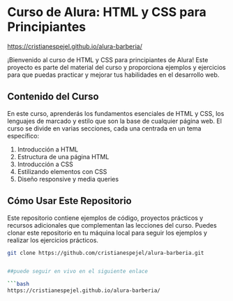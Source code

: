# Curso de Alura: HTML y CSS para Principiantes

https://cristianespejel.github.io/alura-barberia/

¡Bienvenido al curso de HTML y CSS para principiantes de Alura! Este proyecto es parte del material del curso y proporciona ejemplos y ejercicios para que puedas practicar y mejorar tus habilidades en el desarrollo web.

## Contenido del Curso

En este curso, aprenderás los fundamentos esenciales de HTML y CSS, los lenguajes de marcado y estilo que son la base de cualquier página web. El curso se divide en varias secciones, cada una centrada en un tema específico:

1. Introducción a HTML
2. Estructura de una página HTML
3. Introducción a CSS
4. Estilizando elementos con CSS
5. Diseño responsive y media queries

## Cómo Usar Este Repositorio

Este repositorio contiene ejemplos de código, proyectos prácticos y recursos adicionales que complementan las lecciones del curso. Puedes clonar este repositorio en tu máquina local para seguir los ejemplos y realizar los ejercicios prácticos.

```bash
git clone https://github.com/cristianespejel/alura-barberia.git


##puede seguir en vivo en el siguiente enlace

```bash
https://cristianespejel.github.io/alura-barberia/
